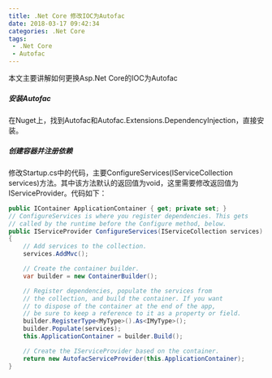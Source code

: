 ```yaml
---
title: .Net Core 修改IOC为Autofac
date: 2018-03-17 09:42:34
categories: .Net Core
tags:
 - .Net Core
 - Autofac
---
```

本文主要讲解如何更换Asp.Net Core的IOC为Autofac
<!--more-->

##### 安装Autofac
在Nuget上，找到Autofac和Autofac.Extensions.DependencyInjection，直接安装。

##### 创建容器并注册依赖
修改Startup.cs中的代码，主要ConfigureServices(IServiceCollection services)方法。其中该方法默认的返回值为void，这里需要修改返回值为IServiceProvider。代码如下：
```cs
public IContainer ApplicationContainer { get; private set; }
// ConfigureServices is where you register dependencies. This gets
// called by the runtime before the Configure method, below.
public IServiceProvider ConfigureServices(IServiceCollection services)
{
    // Add services to the collection.
    services.AddMvc();

    // Create the container builder.
    var builder = new ContainerBuilder();

    // Register dependencies, populate the services from
    // the collection, and build the container. If you want
    // to dispose of the container at the end of the app,
    // be sure to keep a reference to it as a property or field.
    builder.RegisterType<MyType>().As<IMyType>();
    builder.Populate(services);
    this.ApplicationContainer = builder.Build();

    // Create the IServiceProvider based on the container.
    return new AutofacServiceProvider(this.ApplicationContainer);
}
```